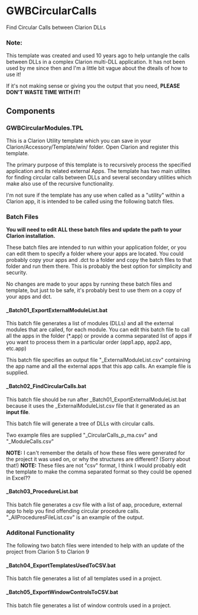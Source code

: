# GWBCircularCalls
Find Circular Calls between Clarion DLLs

### Note:
This template was created and used 10 years ago to help untangle the calls between DLLs in a complex Clarion multi-DLL application. It has not been used by me since then and I'm a little bit vague about the dteails of how to use it!

If it's not making sense or giving you the output that you need, **PLEASE DON'T WASTE TIME WITH IT!**

## Components
### GWBCircularModules.TPL
This is a Clarion Utility template which you can save in your Clarion/Accessory/Template/win/ folder. Open Clarion and register this template.

The primary purpose of this template is to recursively process the specified application and its related external Apps.
The template has two main utilites for finding circular calls between DLLs and several secondary utilities which make also use of the recursive functionality.

I'm not sure if the template has any use when called as a "utility" within a Clarion app, it is intended to be called using the following batch files.

### Batch Files
**You will need to edit ALL these batch files and update the path to your Clarion installation.**

These batch files are intended to run within your application folder, or you can edit them to specify a folder where your apps are located. You could probably copy your apps and .dct to a folder and copy the batch files to that folder and run them there. This is probably the best option for simplicity and security.

No changes are made to your apps by running these batch files and template, but just to be safe, it's probably best to use them on a copy of your apps and dct.

#### _Batch01_ExportExternalModuleList.bat
This batch file generates a list of modules (DLLs) and all the external modules that are called, for each module.
You can edit this batch file to call all the apps in the folder (*.app) or provide a comma separated list of apps if you want to process them in a particular order (app1.app, app2.app, etc.app)

This batch file specifies an output file "_ExternalModuleList.csv" containing the app name and all the external apps that this app calls. An example file is supplied.

#### _Batch02_FindCircularCalls.bat
This batch file should be run after _Batch01_ExportExternalModuleList.bat because it uses the _ExternalModuleList.csv file that it generated as an **input file**.

This batch file will generate a tree of DLLs with circular calls.

Two example files are supplied "_CircularCalls_p_ma.csv" and "_ModuleCalls.csv"

**NOTE:** I can't remember the details of how these files were generated for the project it was used on, or why the structures are different? (Sorry about that!)
**NOTE:** These files are not "csv" format, I think I would probably edit the template to make the comma separated format so they could be opened in Excel??

#### _Batch03_ProcedureList.bat ##
This batch file generates a csv file with a list of aap, procedure, external app to help you find offending circular procedure calls.
"_AllProceduresFileList.csv" is an example of the output.

### Additonal Functionality ###
The following two batch files were intended to help with an update of the project from Clarion 5 to Clarion 9

#### _Batch04_ExportTemplatesUsedToCSV.bat ####
This batch file generates a list of all templates used in a project.

#### _Batch05_ExportWindowControlsToCSV.bat ####
This batch file generates a list of window controls used in a project.

